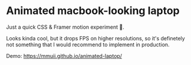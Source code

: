 # Animated macbook-looking laptop

Just a quick CSS & Framer motion experiment 👀.

Looks kinda cool, but it drops FPS on higher resolutions, so it's definetely not something that I would recommend to implement in production.

Demo: https://mmuii.github.io/animated-laptop/
